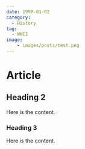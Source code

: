 ```yaml
---
date: 1998-01-02
category:
  - History
tag:
  - WWII
image:
    - images/posts/test.png
---
```


# Article

## Heading 2

Here is the content.

### Heading 3

Here is the content.
